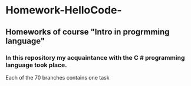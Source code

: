 # Homework-HelloCode-
## Homeworks of course "Intro in progrmming language"

### In this repository my acquaintance with the C # programming language took place.
Each of the 70 branches contains one task 
